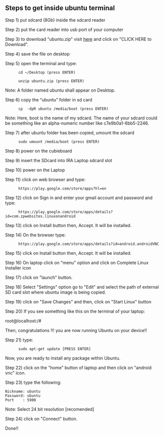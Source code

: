 Steps to get inside ubuntu terminal
-----------------------------------

Step 1) put sdcard (8Gb) inside the sdcard reader

Step 2) put the card reader into usb port of your computer

Step 3) to download "ubuntu.zip" visit [here] and click on "CLICK HERE to Download".

Step 4) save the file on desktop

Step 5) open the terminal and type:

	      cd ~/Desktop (press ENTER)

	      unzip ubuntu.zip (press ENTER)

Note: A folder named ubuntu shall appear on Desktop.

Step 6) copy the “ubuntu” folder in sd card

	      cp  -dpR ubuntu /media/boot (press ENTER)

Note: Here, boot is the name of my sdcard. The name of your sdcard could be something like an alpha-numeric number like c7e9b0a1-6bb5-2246. 

Step 7) after ubuntu folder has been copied, umount the sdcard

	      sudo umount /media/boot (press ENTER)

Step 8) power on the cubieboard

Step 9) insert the SDcard into IRA Laptop sdcard slot

Step 10) power on the Laptop

Step 11) click on web browser and type:

          https://play.google.com/store/apps?hl=en
          
Step 12) click on Sign in and enter your gmail account and password and type:    

          https://play.google.com/store/apps/details?id=com.zpwebsites.linuxonandroid
        
Step 13) click on Install button then, Accept. It will be installed.

Step 14) On the browser type:

          https://play.google.com/store/apps/details?id=android.androidVNC
          
Step 15) click on Install button then, Accept. It will be installed.

Step 16) On laptop click on "menu" option and click on Complete Linux Installer icon

Step 17) click on "launch" button.

Step 18) Select "Settings" option go to "Edit" and select the path of external SD card slot where ubuntu image is being copied. 

Step 19) click on "Save Changes" and then, click on "Start Linux" button

Step 20) If you see something like this on the terminal of your laptop:

root@localhost:/#

Then, congratulations !!! you are now running Ubuntu on your device!!

Step 21) type:

          sudo apt-get update [PRESS ENTER]
          
Now, you are ready to install any package within Ubuntu.

Step 22) click on the "home" button of laptop and then click on "android vnc" icon.

Step 23) type the following:

	Nickname: ubuntu
	Password: ubuntu
	Port	: 5900
	
Note:	Select 24 bit resolution [recomended]

Step 24) click on "Connect" button.

Done!!

[here]: http://mirror22.downloadandroidrom.com/download/AndroidUbuntu/ubuntu.zip?token=841322312
